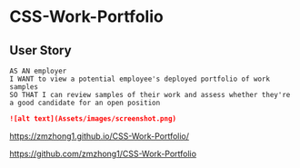 # CSS-Work-Portfolio

## User Story

```
AS AN employer
I WANT to view a potential employee's deployed portfolio of work samples
SO THAT I can review samples of their work and assess whether they're a good candidate for an open position
```

```md
![alt text](Assets/images/screenshot.png)
````

https://zmzhong1.github.io/CSS-Work-Portfolio/

https://github.com/zmzhong1/CSS-Work-Portfolio

